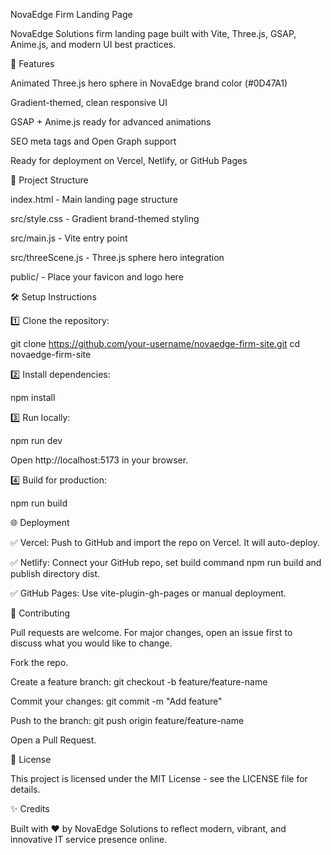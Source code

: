 NovaEdge Firm Landing Page

NovaEdge Solutions firm landing page built with Vite, Three.js, GSAP, Anime.js, and modern UI best practices.

🚀 Features

Animated Three.js hero sphere in NovaEdge brand color (#0D47A1)

Gradient-themed, clean responsive UI

GSAP + Anime.js ready for advanced animations

SEO meta tags and Open Graph support

Ready for deployment on Vercel, Netlify, or GitHub Pages

📂 Project Structure

index.html - Main landing page structure

src/style.css - Gradient brand-themed styling

src/main.js - Vite entry point

src/threeScene.js - Three.js sphere hero integration

public/ - Place your favicon and logo here

🛠️ Setup Instructions

1️⃣ Clone the repository:

git clone https://github.com/your-username/novaedge-firm-site.git
cd novaedge-firm-site

2️⃣ Install dependencies:

npm install

3️⃣ Run locally:

npm run dev

Open http://localhost:5173 in your browser.

4️⃣ Build for production:

npm run build

🌐 Deployment

✅ Vercel: Push to GitHub and import the repo on Vercel. It will auto-deploy.

✅ Netlify: Connect your GitHub repo, set build command npm run build and publish directory dist.

✅ GitHub Pages: Use vite-plugin-gh-pages or manual deployment.

🤝 Contributing

Pull requests are welcome. For major changes, open an issue first to discuss what you would like to change.

Fork the repo.

Create a feature branch: git checkout -b feature/feature-name

Commit your changes: git commit -m "Add feature"

Push to the branch: git push origin feature/feature-name

Open a Pull Request.

📄 License

This project is licensed under the MIT License - see the LICENSE file for details.

✨ Credits

Built with ❤️ by NovaEdge Solutions to reflect modern, vibrant, and innovative IT service presence online.